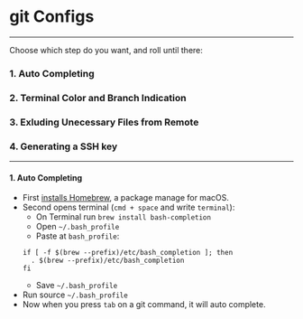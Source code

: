 # git Configs
------------------
Choose which step do you want, and roll until there:

### 1. Auto Completing
### 2. Terminal Color and Branch Indication
### 3. Exluding Unecessary Files from Remote
### 4. Generating a SSH key
-----------------------
#### 1. Auto Completing
- First [installs Homebrew](https://brew.sh/), a package manage for macOS.
- Second opens terminal (`cmd + space` and write `terminal`):
  - On Terminal run `brew install bash-completion`
  - Open `~/.bash_profile`
  - Paste at `bash_profile`:
  ```
  if [ -f $(brew --prefix)/etc/bash_completion ]; then
    . $(brew --prefix)/etc/bash_completion
  fi
  ```
  - Save `~/.bash_profile`
- Run source `~/.bash_profile`
- Now when you press `tab` on a git command, it will auto complete.
